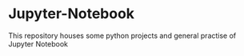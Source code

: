 # Jupyter-Notebook
This repository houses some python projects and general practise of Jupyter Notebook

